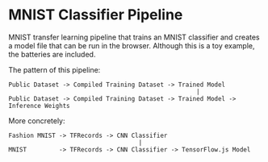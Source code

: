 # MNIST Classifier Pipeline
MNIST transfer learning pipeline that trains an MNIST classifier and creates a model file that can be run in the browser. Although this is a toy example, the batteries are included.

The pattern of this pipeline:
```
Public Dataset -> Compiled Training Dataset -> Trained Model
                                                    |
Public Dataset -> Compiled Training Dataset -> Trained Model -> Inference Weights
```

More concretely:
```
Fashion MNIST -> TFRecords -> CNN Classifier
                                    |
MNIST         -> TFRecords -> CNN Classifier -> TensorFlow.js Model
```
